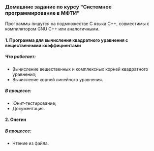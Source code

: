 ### Домашние задание по курсу "Системное программирование в МФТИ"

Программы пишутся на подмножестве C языка C++, совместимы с компилятором GNU C++ или аналогичными.

#### 1. Программа для вычисления квадратного уравнения с вещественными коэффициентами

##### Что работает:
* Вычисление вещественных и комплексных корней квадратного уравнения;
* Вычисление корней линейного уравнения.

##### В процессе:
* Юнит-тестирование;
* Документация.

#### 2. Онегин

##### В процессе:
* Чтение из файла.
